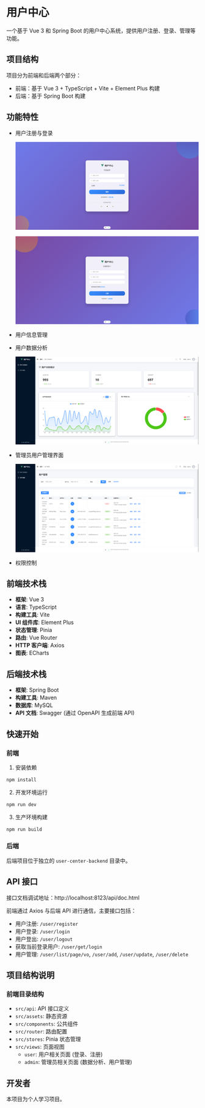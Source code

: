 # 用户中心

一个基于 Vue 3 和 Spring Boot 的用户中心系统，提供用户注册、登录、管理等功能。

## 项目结构

项目分为前端和后端两个部分：

- 前端：基于 Vue 3 + TypeScript + Vite + Element Plus 构建
- 后端：基于 Spring Boot 构建 

## 功能特性

- 用户注册与登录

  ![](image/login.png)

  ![](image\register.png)

- 用户信息管理

- 用户数据分析

  ![](image\analysis.png)

- 管理员用户管理界面

  ![](image\management.png)

- 权限控制

## 前端技术栈

- **框架**: Vue 3
- **语言**: TypeScript
- **构建工具**: Vite
- **UI 组件库**: Element Plus
- **状态管理**: Pinia
- **路由**: Vue Router
- **HTTP 客户端**: Axios
- **图表**: ECharts

## 后端技术栈

- **框架**: Spring Boot
- **构建工具**: Maven
- **数据库**: MySQL 
- **API 文档**: Swagger (通过 OpenAPI 生成前端 API)

## 快速开始

### 前端

1. 安装依赖

```bash
npm install
```

2. 开发环境运行

```bash
npm run dev
```

3. 生产环境构建

```bash
npm run build
```

### 后端

后端项目位于独立的 `user-center-backend` 目录中。

## API 接口

接口文档调试地址：http://localhost:8123/api/doc.html

前端通过 Axios 与后端 API 进行通信，主要接口包括：

- 用户注册: `/user/register`
- 用户登录: `/user/login`
- 用户登出: `/user/logout`
- 获取当前登录用户: `/user/get/login`
- 用户管理: `/user/list/page/vo`, `/user/add`, `/user/update`, `/user/delete`

## 项目结构说明

### 前端目录结构

- `src/api`: API 接口定义
- `src/assets`: 静态资源
- `src/components`: 公共组件
- `src/router`: 路由配置
- `src/stores`: Pinia 状态管理
- `src/views`: 页面视图
  - `user`: 用户相关页面 (登录、注册)
  - `admin`: 管理员相关页面 (数据分析、用户管理)

## 开发者

本项目为个人学习项目。

